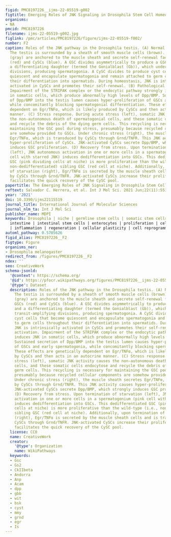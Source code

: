 ```yaml
---
figid: PMC8197226__ijms-22-05519-g002
figtitle: Emerging Roles of JNK Signaling in Drosophila Stem Cell Homeostasis
organisms:
- NA
pmcid: PMC8197226
filename: ijms-22-05519-g002.jpg
figlink: /pmc/articles/PMC8197226/figure/ijms-22-05519-f002/
number: F2
caption: Roles of the JNK pathway in the Drosophila testis. (A) Normal homeostasis.
  The testis is surrounded by a sheath of smooth muscle cells (brown). Niche cells
  (gray) are anchored to the muscle sheath and secrete self-renewal factors for GSCs
  (red) and CySCs (blue). A GSC divides asymmetrically to produce a GSC daughter and
  a differentiating daughter (termed the Gonialblast (Gb)), which undergoes transit-amplifying
  divisions, producing spermatogonia. A CySC divides to produce cyst cells that become
  quiescent and encapsulate spermatogonia and remain attached to germ cells throughout
  their differentiation into spermatids. During homeostasis, JNK is intrinsically
  activated in CySCs and promotes their self-renewal. (B) Pathological activation.
  Impairment of the STRIPAK complex or the endocytic pathway strongly induces JNK
  in somatic cells, which produce abnormally high levels of Dpp/BMP. Sustained secretion
  of Dpp/BMP into the testis lumen causes hyper-proliferation of GSCs and early spermatogonia,
  while concomitantly blocking spermatogonial differentiation. These effects are genetically
  dependent on Egr/TNFα, which is likely produced by CySCs and then acts in an autocrine
  manner. (C) Stress response. During acute stress (left), somatic JNK activity causes
  the non-autonomous death of spermatogonial cells, and these somatic cells endocytose
  and recycle the debris of the dying germ cells. This recycling is necessary for
  maintaining the GSC pool during stress, presumably because recycled cellular components
  are somehow provided to GSCs. Under chronic stress (right), the muscle sheath secretes
  Egr/TNFα, which is transduced by CySCs through Grnd/TNFR. This JNK activity causes
  hyper-proliferation of CySCs. JNK-activated CySCs secrete Dpp/BMP, which strongly
  induces GSC proliferation. (D) Recovery from stress. Upon termination of starvation
  (left), JNK autonomous activation in one or more cells in a spermatogonium (pink
  cell with starred JNK) induces dedifferentiation into GSCs. This dedifferentiated
  GSC (pink dividing cells at niche) is more proliferative than the wild-type (i.e.,
  non-dedifferentiated) sibling GSC (red cell at niche). Additionally, upon termination
  of starvation (right), Egr/TNFα is secreted by the muscle sheath cells and is transduced
  by CySCs through Grnd/TNFR. JNK-activated CySCs increase their proliferation, which
  facilitates the quick recovery of the CySC pool.
papertitle: The Emerging Roles of JNK Signaling in Drosophila Stem Cell Homeostasis.
reftext: Salvador C. Herrera, et al. Int J Mol Sci. 2021 Jun;22(11):5519.
year: '2021'
doi: 10.3390/ijms22115519
journal_title: International Journal of Molecular Sciences
journal_nlm_ta: Int J Mol Sci
publisher_name: MDPI
keywords: Drosophila | niche | germline stem cells | somatic stem cells | testis |
  intestine | intestinal stem cells | enterocytes | proliferation | cell death | differentiation
  | inflammation | regeneration | cellular plasticity | cell reprogramming
automl_pathway: 0.5705626
figid_alias: PMC8197226__F2
figtype: Figure
organisms_ner:
- Drosophila melanogaster
redirect_from: /figures/PMC8197226__F2
ndex: ''
seo: CreativeWork
schema-jsonld:
  '@context': https://schema.org/
  '@id': https://pfocr.wikipathways.org/figures/PMC8197226__ijms-22-05519-g002.html
  '@type': Dataset
  description: Roles of the JNK pathway in the Drosophila testis. (A) Normal homeostasis.
    The testis is surrounded by a sheath of smooth muscle cells (brown). Niche cells
    (gray) are anchored to the muscle sheath and secrete self-renewal factors for
    GSCs (red) and CySCs (blue). A GSC divides asymmetrically to produce a GSC daughter
    and a differentiating daughter (termed the Gonialblast (Gb)), which undergoes
    transit-amplifying divisions, producing spermatogonia. A CySC divides to produce
    cyst cells that become quiescent and encapsulate spermatogonia and remain attached
    to germ cells throughout their differentiation into spermatids. During homeostasis,
    JNK is intrinsically activated in CySCs and promotes their self-renewal. (B) Pathological
    activation. Impairment of the STRIPAK complex or the endocytic pathway strongly
    induces JNK in somatic cells, which produce abnormally high levels of Dpp/BMP.
    Sustained secretion of Dpp/BMP into the testis lumen causes hyper-proliferation
    of GSCs and early spermatogonia, while concomitantly blocking spermatogonial differentiation.
    These effects are genetically dependent on Egr/TNFα, which is likely produced
    by CySCs and then acts in an autocrine manner. (C) Stress response. During acute
    stress (left), somatic JNK activity causes the non-autonomous death of spermatogonial
    cells, and these somatic cells endocytose and recycle the debris of the dying
    germ cells. This recycling is necessary for maintaining the GSC pool during stress,
    presumably because recycled cellular components are somehow provided to GSCs.
    Under chronic stress (right), the muscle sheath secretes Egr/TNFα, which is transduced
    by CySCs through Grnd/TNFR. This JNK activity causes hyper-proliferation of CySCs.
    JNK-activated CySCs secrete Dpp/BMP, which strongly induces GSC proliferation.
    (D) Recovery from stress. Upon termination of starvation (left), JNK autonomous
    activation in one or more cells in a spermatogonium (pink cell with starred JNK)
    induces dedifferentiation into GSCs. This dedifferentiated GSC (pink dividing
    cells at niche) is more proliferative than the wild-type (i.e., non-dedifferentiated)
    sibling GSC (red cell at niche). Additionally, upon termination of starvation
    (right), Egr/TNFα is secreted by the muscle sheath cells and is transduced by
    CySCs through Grnd/TNFR. JNK-activated CySCs increase their proliferation, which
    facilitates the quick recovery of the CySC pool.
  license: CC0
  name: CreativeWork
  creator:
    '@type': Organization
    name: WikiPathways
  keywords:
  - Gsc
  - Gs2
  - CkIIbeta
  - Andorra
  - Anp
  - Acam
  - dpp
  - gbb
  - wit
  - bsk
  - cyst
  - mmy
  - grnd
  - egr
  - Is
---
```

